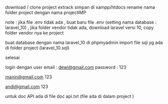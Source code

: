 download / clone  project
extrack simpan di  xampp/htdocs
rename nama folder project dengan nama projectIMP

note : jika file .env tidak ada , buat baru file .env (setting nama database : laravel_10) , jika folder vendor tidak ada, download laravel versi 10, copy folder vendor nya ke project
     

buat database dengan nama laravel_10 di phpmyadmin
import file sql yg ada di folder project (laravel_10.sql)

selesai

login dengan user 
email : dewi@gmail.com
password : 123


manin@gmail.com
123

andi@gmail.com
123


untuk doc API ada di file doc api.txt (file ada di dalam project )
